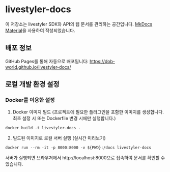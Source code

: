 # livestyler-docs
이 저장소는 livestyler SDK와 API의 웹 문서를 관리하는 공간입니다. [MkDocs Material](https://squidfunk.github.io/mkdocs-material/)을 사용하여 작성되었습니다.

## 배포 정보
GitHub Pages를 통해 자동으로 배포됩니다:
https://dob-world.github.io/livestyler-docs/

## 로컬 개발 환경 설정
### Docker를 이용한 설정
1. Docker 이미지 빌드 (프로젝트에 필요한 플러그인을 포함한 이미지를 생성합니다. 최초 설정 시 또는 Dockerfile 변경 시에만 실행합니다.)
```
docker build -t livestyler-docs .
```

2. 빌드된 이미지로 로컬 서버 실행 (실시간 미리보기)
```
docker run --rm -it -p 8000:8000 -v ${PWD}:/docs livestyler-docs
```
서버가 실행되면 브라우저에서 http://localhost:8000으로 접속하여 문서를 확인할 수 있습니다.